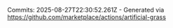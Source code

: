 Commits: 2025-08-27T22:30:52.261Z - Generated via https://github.com/marketplace/actions/artificial-grass
<br>
